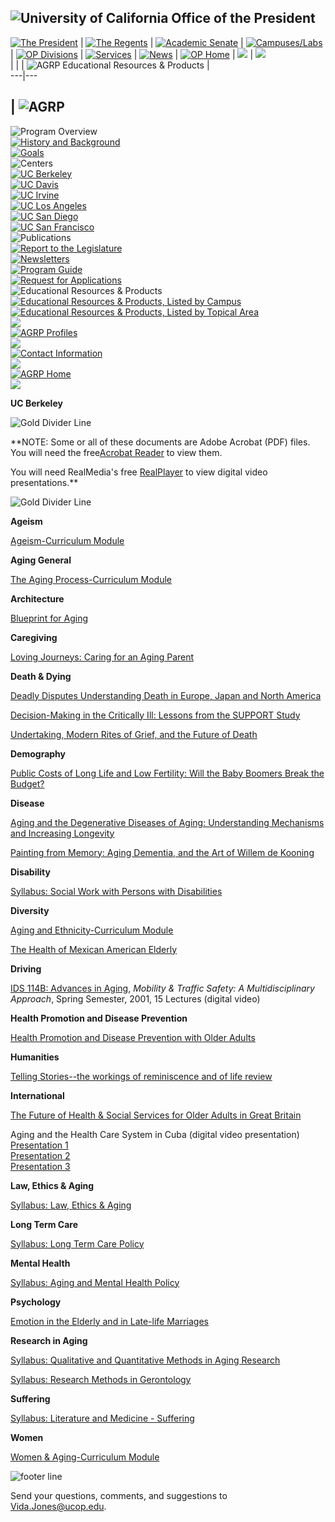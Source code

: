 ![University of California Office of the President](images/homeheader.gif)  
---  
[![The
President](http://www.ucop.edu/images/menu/menuheader_r2_c1.gif)](http://www.ucop.edu/pres/)
| [![The
Regents](http://www.ucop.edu/images/menu/menuheader_r2_c2.gif)](http://www.ucop.edu/regents/)
| [![Academic
Senate](http://www.ucop.edu/images/menu/menuheader_r2_c3.gif)](http://www.ucop.edu/senate/)
|
[![Campuses/Labs](http://www.ucop.edu/images/menu/menuheader_r2_c4.gif)](http://www.ucop.edu/camplab.html)
| [![OP
Divisions](http://www.ucop.edu/images/menu/menuheader_r2_c5.gif)](http://www.ucop.edu/services/opdivisions.html)
|
[![Services](http://www.ucop.edu/images/menu/menuheader_r2_c6.gif)](http://www.ucop.edu/services/welcome.html)
|
[![News](http://www.ucop.edu/images/menu/menuheader_r2_c7.gif)](http://www.ucop.edu/news/)
| [![OP
Home](http://www.ucop.edu/images/menu/menuheader_r2_c8.gif)](http://www.ucop.edu)
| ![](http://www.ucop.edu/images/menu/menuheader_r2_c9.gif) |
![](http://www.ucop.edu/images/menu/spacer.gif)  
|   |  | ![AGRP Educational Resources & Products](images/erp.gif) |  
---|---  
  
| ![AGRP](images/slice_r1_c1.gif)  
---  
![Program Overview](images/slice_r2_c1.gif)  
[![History and Background](images/slice_r3_c1.gif)](background.html)  
[![Goals](images/slice_r4_c1.gif)](goals.html)  
![Centers](images/slice_r5_c1.gif)  
[![UC Berkeley](images/slice_r6_c1.gif)](http://socrates.berkeley.edu/~aging/)  
[![UC Davis](images/slice_r7_c1.gif)](http://aging.ucdavis.edu/cah/)  
[![UC
Irvine](images/slice_r8_c1.gif)](http://www.ucihs.uci.edu/com/geriatrics/)  
[![UC Los Angeles](images/slice_r9_c1.gif)](http://www.geronet.med.ucla.edu/)  
[![UC San Diego](images/slice_r10_c1.gif)](http://medschool.ucsd.edu/AGRC/)  
[![UC San Francisco](images/slice_r11_c1.gif)](http://agrc.ucsf.edu/)  
![Publications](images/slice_r12_c1.gif)  
[![Report to the Legislature](images/slice_r13_c1.gif)](report.html)  
[![Newsletters](images/slice_r14_c1.gif)](news.html)  
[![Program Guide](images/slice_r15_c1.gif)](pg.html)  
[![Request for Applications](images/slice_r16_c1.gif)](rfa.html)  
![Educational Resources & Products](images/slice_r17_c1.gif)  
[![Educational Resources & Products, Listed by
Campus](images/slice_r18_c1_f2.gif)](campus.html)  
[![Educational Resources & Products, Listed by Topical
Area](images/slice_r19_c1.gif)](topic.html)  
![](images/slice_r20_c1.gif)  
[![AGRP Profiles](images/slice_r21_c1.gif)](profiles.html)  
![](images/slice_r22_c1.gif)  
[![Contact Information](images/slice_r23_c1.gif)](contact.html)  
![](images/slice_r24_c1.gif)  
[![AGRP Home](images/slice_r25_c1.gif)](welcome.html)  
![](images/slice_r26_c1.gif)  
  
**UC Berkeley**

![Gold Divider Line](images/miniline.gif)

**NOTE: Some or all of these documents are Adobe Acrobat (PDF) files. You will
need the free[Acrobat
Reader](http://www.adobe.com/products/acrobat/readstep2.html) to view them.

You will need RealMedia's free
[RealPlayer](http://forms.real.com/real/player/player.html?src=020208realhome_1,rcahome,020209r1choice_h1,011204rpchoice_c1&dc=212211210)
to view digital video presentations.**

![Gold Divider Line](images/miniline.gif)

**Ageism**

[Ageism-Curriculum
Module](http://socrates.berkeley.edu/~aging/ModuleAgeism.html)

**Aging General**  

[The Aging Process-Curriculum
Module](http://socrates.berkeley.edu/~aging/ModuleProcess.html)

**Architecture**  

[Blueprint for Aging](http://socrates.berkeley.edu/%7Eaging/Blueprint1.html)

**Caregiving**  

[Loving Journeys: Caring for an Aging
Parent](http://socrates.berkeley.edu/~aging/Beth.html)

**Death & Dying**  

[Deadly Disputes Understanding Death in Europe, Japan and North
America](http://ls.berkeley.edu/dept/townsend/pubs/OP04_Deadly_Disputes.pdf)

[Decision-Making in the Critically Ill: Lessons from the SUPPORT
Study](http://socrates.berkeley.edu/~aging/Bellamy.html)

[Undertaking, Modern Rites of Grief, and the Future of
Death](http://socrates.berkeley.edu/~aging/Lynch.html)

**Demography**  

[Public Costs of Long Life and Low Fertility: Will the Baby Boomers Break the
Budget?](http://socrates.berkeley.edu/~aging/Lee.html)

**Disease**  

[Aging and the Degenerative Diseases of Aging: Understanding Mechanisms and
Increasing Longevity](http://socrates.berkeley.edu/~aging/Ames.pdf)

[Painting from Memory: Aging Dementia, and the Art of Willem de
Kooning](http://ls.berkeley.edu/dept/townsend/pubs/OP07_Ptg_from_Memory.pdf)

**Disability**  

[Syllabus: Social Work with Persons with
Disabilities](http://socrates.berkeley.edu/~aging/Disability.pdf)

**Diversity**  

[Aging and Ethnicity-Curriculum
Module](http://socrates.berkeley.edu/~aging/ModuleMinority1.html)

[The Health of Mexican American
Elderly](http://socrates.berkeley.edu/~aging/Markides.html)

**Driving**  

[IDS 114B: Advances in
Aging](http://bmrc.berkeley.edu/bibs/archive?prog=102&group=21), _Mobility &
Traffic Safety: A Multidisciplinary Approach_, Spring Semester, 2001, 15
Lectures (digital video)

**Health Promotion and Disease Prevention**  

[Health Promotion and Disease Prevention with Older
Adults](http://socrates.berkeley.edu/~aging/HPsection1.html)

**Humanities**  

[Telling Stories--the workings of reminiscence and of life
review](http://ls.berkeley.edu/dept/townsend/pubs/OP09_Telling_Stories.pdf)

**International**  

[The Future of Health & Social Services for Older Adults in Great
Britain](http://socrates.berkeley.edu/~aging/Simpson.html)

Aging and the Health Care System in Cuba (digital video presentation)  
[Presentation
1](http://teles.berkeley.edu:8080/ramgen/special_events/Scholar_In_Aging1.rm)  
[Presentation
2](http://teles.berkeley.edu:8080/ramgen/special_events/Scholar_In_Aging2.rm)  
[Presentation
3](http://teles.berkeley.edu:8080/ramgen/special_events/Scholar_In_Aging3.rm)

**Law, Ethics & Aging**  

[Syllabus: Law, Ethics &
Aging](http://socrates.berkeley.edu/~aging/SylLawEthicsAging.pdf)

**Long Term Care**  

[Syllabus: Long Term Care
Policy](http://socrates.berkeley.edu/~aging/SylLongTermCare.pdf)

**Mental Health**  

[Syllabus: Aging and Mental Health
Policy](http://socrates.berkeley.edu/~aging/MentalHealth.pdf)

**Psychology**  

[Emotion in the Elderly and in Late-life
Marriages](http://socrates.berkeley.edu/~aging/Levenson.html)

**Research in Aging**  

[Syllabus: Qualitative and Quantitative Methods in Aging
Research](http://socrates.berkeley.edu/~aging/Research.pdf)

[Syllabus: Research Methods in
Gerontology](http://socrates.berkeley.edu/~aging/Research2.pdf)

**Suffering**  

[Syllabus: Literature and Medicine -
Suffering](http://socrates.berkeley.edu/~aging/Suffering.pdf)

**Women**  

[Women & Aging-Curriculum
Module](http://socrates.berkeley.edu/~aging/ModuleWomen.html)

  
  
![footer line](images/footerline.gif)

Send your questions, comments, and suggestions to
[Vida.Jones@ucop.edu](mailto:Vida.Jones@ucop.edu).  



